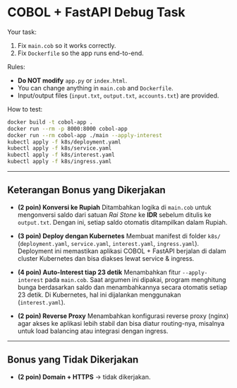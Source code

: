 # COBOL + FastAPI Debug Task

Your task:

1. Fix `main.cob` so it works correctly.
2. Fix `Dockerfile` so the app runs end-to-end.

Rules:

- **Do NOT modify** `app.py` or `index.html`.
- You can change anything in `main.cob` and `Dockerfile`.
- Input/output files (`input.txt`, `output.txt`, `accounts.txt`) are provided.

How to test:

```bash
docker build -t cobol-app .
docker run --rm -p 8000:8000 cobol-app
docker run --rm cobol-app ./main --apply-interest
kubectl apply -f k8s/deployment.yaml
kubectl apply -f k8s/service.yaml
kubectl apply -f k8s/interest.yaml
kubectl apply -f k8s/ingress.yaml
```

---

## Keterangan Bonus yang Dikerjakan

- **(2 poin) Konversi ke Rupiah**
  Ditambahkan logika di `main.cob` untuk mengonversi saldo dari satuan _Rai Stone_ ke **IDR** sebelum ditulis ke `output.txt`. Dengan ini, setiap saldo otomatis ditampilkan dalam Rupiah.

- **(3 poin) Deploy dengan Kubernetes**
  Membuat manifest di folder `k8s/` (`deployment.yaml`, `service.yaml`, `interest.yaml`, `ingress.yaml`). Deployment ini memastikan aplikasi COBOL + FastAPI berjalan di dalam cluster Kubernetes dan bisa diakses lewat service & ingress.

- **(4 poin) Auto-Interest tiap 23 detik**
  Menambahkan fitur `--apply-interest` pada `main.cob`. Saat argumen ini dipakai, program menghitung bunga berdasarkan saldo dan menambahkannya secara otomatis setiap 23 detik. Di Kubernetes, hal ini dijalankan menggunakan (`interest.yaml`).

- **(2 poin) Reverse Proxy**
  Menambahkan konfigurasi reverse proxy (nginx) agar akses ke aplikasi lebih stabil dan bisa diatur routing-nya, misalnya untuk load balancing atau integrasi dengan ingress.

---

## Bonus yang Tidak Dikerjakan

- **(2 poin) Domain + HTTPS** → tidak dikerjakan.
